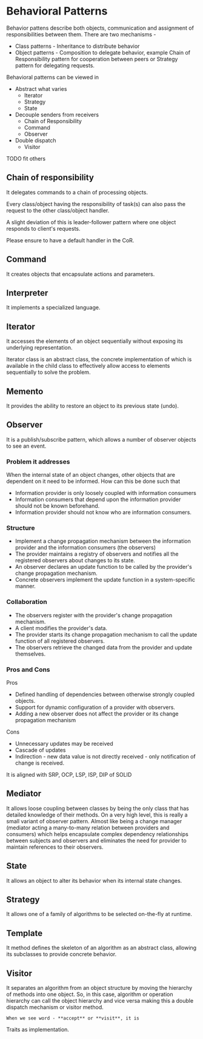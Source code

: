 # Behavioral Patterns
Behavior pattens describe both objects, communication and assignment of responsibilities between them.
There are two mechanisms -
* Class patterns - Inheritance to distribute behavior
* Object patterns - Composition to delegate behavior, example Chain of Responsibility pattern for cooperation between peers or Strategy pattern for delegating requests.

Behavioral patterns can be viewed in
* Abstract what varies
  * Iterator
  * Strategy
  * State
* Decouple senders from receivers
  * Chain of Responsibility
  * Command
  * Observer
* Double dispatch
  * Visitor

TODO fit others

## Chain of responsibility
It delegates commands to a chain of processing objects. 

Every class/object having the responsibility of task(s) can also pass the request to the other class/object handler.

A slight deviation of this is leader-follower pattern where one object responds to client's requests.

Please ensure to have a default handler in the CoR.

## Command
It creates objects that encapsulate actions and parameters.

## Interpreter
It implements a specialized language.

## Iterator
It accesses the elements of an object sequentially without exposing its underlying representation.

Iterator class is an abstract class, the concrete implementation of which is available in the child class to effectively allow access to elements sequentially to solve the problem.

## Memento
It provides the ability to restore an object to its previous state (undo).

## Observer
It is a publish/subscribe pattern, which allows a number of observer objects to see an event.

### Problem it addresses
When the internal state of an object changes, other objects that are dependent on it need to be informed. How can this be done such that
* Information provider is only loosely coupled with information consumers
* Information consumers that depend upon the information provider should not be known beforehand.
* Information provider should not know who are information consumers.

### Structure
* Implement a change propagation mechanism between the information provider and the information consumers (the observers)
* The provider maintains a registry of observers and notifies all the registered observers about changes to its state.
* An observer declares an update function to be called by the provider's change propagation mechanism.
* Concrete observers implement the update function in a system-specific manner.

### Collaboration
* The observers register with the provider's change propagation mechanism.
* A client modifies the provider's data.
* The provider starts its change propagation mechanism to call the update function of all registered observers.
* The observers retrieve the changed data from the provider and update themselves.

### Pros and Cons
Pros
* Defined handling of dependencies between otherwise strongly coupled objects.
* Support for dynamic configuration of a provider with observers.
* Adding a new observer does not affect the provider or its change propagation mechanism

Cons
* Unnecessary updates may be received
* Cascade of updates
* Indirection - new data value is not directly received - only notification of change is received.

It is aligned with SRP, OCP, LSP, ISP, DIP of SOLID

## Mediator
It allows loose coupling between classes by being the only class that has detailed knowledge of their methods.
On a very high level, this is really a small variant of observer pattern. Almost like being a change manager (mediator acting a many-to-many relation between providers and consumers) which helps encapsulate complex dependency relationships between subjects and observers and eliminates the need for provider to maintain references to their observers.


## State
It allows an object to alter its behavior when its internal state changes.

## Strategy
It allows one of a family of algorithms to be selected on-the-fly at runtime.

## Template
It method defines the skeleton of an algorithm as an abstract class, allowing its subclasses to provide concrete behavior.

## Visitor
It separates an algorithm from an object structure by moving the hierarchy of methods into one object. So, in this case, algorithm or operation hierarchy can call the object hierarchy and vice versa making this a double dispatch mechanism or visitor method.

```
When we see word - **accept** or **visit**, it is 
```

Traits as implementation.